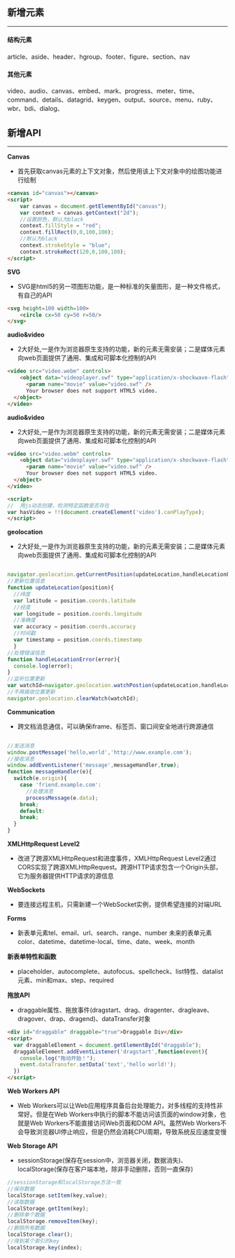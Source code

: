 ## 新增元素
****

#### 结构元素
article、aside、header、hgroup、footer、figure、section、nav

#### 其他元素
video、audio、canvas、embed、mark、progress、meter、time、command、details、datagrid、keygen、output、source、menu、ruby、wbr、bdi、dialog、


## 新增API
****
**Canvas**
* 首先获取canvas元素的上下文对象，然后使用该上下文对象中的绘图功能进行绘制
```html
<canvas id="canvas"></canvas>
<script>
	var canvas = document.getElementById("canvas");
  	var context = canvas.getContext("2d");
	//设置颜色，默认为black
  	context.fillStyle = "red";
  	context.fillRect(0,0,100,100);
  	//默认为black
    context.strokeStyle = "blue";
  	context.strokeRect(120,0,100,100);
</script>
```

**SVG**
* SVG是html5的另一项图形功能，是一种标准的矢量图形，是一种文件格式，有自己的API
```html
<svg height=100 width=100>
	<circle cx=50 cy=50 r=50/>
</svg>
```

**audio&video**
* 2大好处,一是作为浏览器原生支持的功能，新的元素无需安装；二是媒体元素向web页面提供了通用、集成和可脚本化控制的API
```html
<video src="video.webm" controls>
	<object data="videoplayer.swf" type="application/x-shockwave-flash">
      <param name="movie" value="video.swf" />
      Your browser does not support HTML5 video.
  </object>
</video>
```


**audio&video**
* 2大好处,一是作为浏览器原生支持的功能，新的元素无需安装；二是媒体元素向web页面提供了通用、集成和可脚本化控制的API
```html
<video src="video.webm" controls>
	<object data="videoplayer.swf" type="application/x-shockwave-flash">
      <param name="movie" value="video.swf" />
      Your browser does not support HTML5 video.
  </object>
</video>

<script>
//  用js动态创建，检测特定函数是否存在
var hasVideo = !!(document.createElement('video').canPlayType);
</script>
```

**geolocation**
* 2大好处,一是作为浏览器原生支持的功能，新的元素无需安装；二是媒体元素向web页面提供了通用、集成和可脚本化控制的API

```js

navigator.geolocation.getCurrentPosition(updateLocation,handleLocationError);
//更新位置信息
function updateLocation(position){
  //纬度
  var latitude = position.coords.latitude
  //经度
  var longitude = position.coords.longitude
  //准确度
  var accuracy = position.coords.accuracy
  //时间戳
  var timestamp = position.coords.timestamp
  }
//处理错误信息
function handleLocationError(error){
  console.log(error);
}
//监听位置更新
var watchId=navigator.geolocation.watchPostion(updateLocation,handleLocationError);
//不再接收位置更新
navigator.geolocation.clearWatch(watchId);

```

**Communication**
* 跨文档消息通信，可以确保iframe、标签页、窗口间安全地进行跨源通信

```js

//发送消息
window.postMessage('hello,world','http://www.example.com');
//接收消息
window.addEventListener('message',messageHandler,true);
function messageHandler(e){
  switch(e.origin){
    case 'friend.example.com':
      //处理消息
      processMessage(e.data);
    break;
    default:
    break;
  }
}

```

**XMLHttpRequest Level2**
* 改进了跨源XMLHttpRequest和进度事件，XMLHttpRequest Level2通过CORS实现了跨源XMLHttpRequest。跨源HTTP请求包含一个Origin头部，它为服务器提供HTTP请求的源信息

**WebSockets**
* 要连接远程主机，只需新建一个WebSocket实例，提供希望连接的对端URL


**Forms**
* 新表单元素tel、email、url、search、range、number 未来的表单元素color、datetime、datetime-local、time、date、week、month

**新表单特性和函数**
* placeholder、autocomplete、autofocus、spellcheck、list特性、datalist元素、min和max、step、required


**拖放API**
* draggable属性、拖放事件(dragstart、drag、dragenter、dragleave、dragover、drap、dragend)、dataTransfer对象

```html
<div id="draggable" draggable="true">Draggable Div</div>
<script>
  var draggableElement = document.getElementById("draggable");
  draggableElement.addEventListener('dragstart',function(event){
    console.log("拖动开始！");
    event.dataTransfer.setData('text','hello world!');
  })
</script>
```

**Web Workers API**
* Web Workers可以让Web应用程序具备后台处理能力，对多线程的支持性非常好。但是在Web Workers中执行的脚本不能访问该页面的window对象，也就是Web Workers不能直接访问Web页面和DOM API。虽然Web Workers不会导致浏览器UI停止响应，但是仍然会消耗CPU周期，导致系统反应速度变慢

**Web Storage API**
* sessionStorage(保存在session中，浏览器关闭，数据消失)、localStorage(保存在客户端本地，除非手动删除，否则一直保存)

```js
//sessionStorage和localStorage方法一致
//保存数据
localStorage.setItem(key,value);
//读取数据
localStorage.getItem(key);
//删除单个数据
localStorage.removeItem(key);
//删除所有数据
localStorage.clear();
//得到某个索引的key
localStorage.key(index);
```

